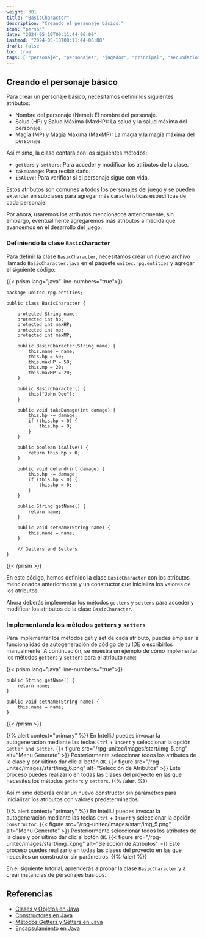```yaml
---
weight: 301
title: "BasicCharacter"
description: "Creando el personaje básico."
icon: "person"
date: "2024-05-10T00:11:44-06:00"
lastmod: "2024-05-10T00:11:44-06:00"
draft: false
toc: true
tags: [ "personaje", "personajes", "jugador", "principal", "secundarios", "crear", "diseñar" ]
---
```


## Creando el personaje básico

Para crear un personaje básico, necesitamos definir los siguientes atributos:

- Nombre del personaje (Name): El nombre del personaje.
- Salud (HP) y Salud Máxima (MaxHP): La salud y la salud máxima del personaje.
- Magía (MP) y Magía Máxima (MaxMP): La magía y la magía máxima del personaje.

Así mismo, la clase contará con los siguientes métodos:

- `getters` y `setters`: Para acceder y modificar los atributos de la clase.
- `takeDamage`: Para recibir daño.
- `isAlive`: Para verificar si el personaje sigue con vida.

Estos atributos son comunes a todos los personajes del juego y se pueden extender en subclases para agregar más
características específicas de cada personaje.

Por ahora, usaremos los atributos mencionados anteriormente, sin embargo, eventualmente agregaremos más atributos a
medida que avancemos en el desarrollo del juego.

### Definiendo la clase `BasicCharacter`

Para definir la clase `BasicCharacter`, necesitamos crear un nuevo archivo llamado `BasicCharacter.java` en el
paquete `unitec.rpg.entities` y agregar el siguiente código:

{{< prism lang="java" line-numbers="true">}}

    package unitec.rpg.entities;
    
    public class BasicCharacter {
    
        protected String name;
        protected int hp;
        protected int maxHP;
        protected int mp;
        protected int maxMP;
    
        public BasicCharacter(String name) {
            this.name = name;
            this.hp = 50;
            this.maxHP = 50;
            this.mp = 20;
            this.maxMP = 20;
        }
    
        public BasicCharacter() {
            this("John Doe");
        }
    
        public void takeDamage(int damage) {
            this.hp -= damage;
            if (this.hp < 0) {
                this.hp = 0;
            }
        }
    
        public boolean isAlive() {
            return this.hp > 0;
        }
    
        public void defend(int damage) {
            this.hp -= damage;
            if (this.hp < 0) {
                this.hp = 0;
            }
        }
    
        public String getName() {
            return name;
        }
    
        public void setName(String name) {
            this.name = name;
        }

        // Getters and Setters
    }

{{< /prism >}}

En este código, hemos definido la clase `BasicCharacter` con los atributos mencionados anteriormente y un constructor
que inicializa los valores de los atributos.

Ahora deberás implementar los métodos `getters` y `setters` para acceder y modificar los atributos de la clase
`BasicCharacter`.

### Implementando los métodos `getters` y `setters`

Para implementar los métodos get y set de cada atributo, puedes emplear la funcionalidad de autogeneración de código
de tu IDE o escribirlos manualmente. A continuación, se muestra un ejemplo de cómo implementar los métodos `getters` y
`setters` para el atributo `name`:

{{< prism lang="java" line-numbers="true">}}

    public String getName() {
        return name;
    }
    
    public void setName(String name) {
        this.name = name;
    }

{{< /prism >}}

{{% alert context="primary" %}}
En IntelliJ puedes invocar la autogeneración mediante las teclas `Ctrl` + `Insert` y seleccionar la
opción `Getter and Setter`.
{{< figure src="/rpg-unitec/images/start/img_5.png" alt="Menu Generate"  >}}
Posteriormente seleccionar todos los atributos de la clase y por último dar clic al botón `OK`.
{{< figure src="/rpg-unitec/images/start/img_6.png" alt="Selección de Atributos"  >}}
Este proceso puedes realizarlo en todas las clases del proyecto en las que necesites los métodos `getters` y `setters`.
{{% /alert %}}

Así mismo deberás crear un nuevo constructor sin parámetros para inicializar los atributos con valores predeterminados.

{{% alert context="primary" %}}
En IntelliJ puedes invocar la autogeneración mediante las teclas `Ctrl` + `Insert` y seleccionar la
opción `Constructor`.
{{< figure src="/rpg-unitec/images/start/img_5.png" alt="Menu Generate"  >}}
Posteriormente seleccionar todos los atributos de la clase y por último dar clic al botón `OK`.
{{< figure src="/rpg-unitec/images/start/img_7.png" alt="Selección de Atributos"  >}}
Este proceso puedes realizarlo en todas las clases del proyecto en las que necesites un constructor sin parámetros.
{{% /alert %}}

En el siguiente tutorial, aprenderás a probar la clase `BasicCharacter` y a crear instancias de personajes básicos.

## Referencias

- [Clases y Objetos en Java](https://docs.oracle.com/javase/tutorial/java/javaOO/index.html)
- [Constructores en Java](https://docs.oracle.com/javase/tutorial/java/javaOO/constructors.html)
- [Métodos Getters y Setters en Java](https://docs.oracle.com/javase/tutorial/java/javaOO/getters.html)
- [Encapsulamiento en Java](https://docs.oracle.com/javase/tutorial/java/javaOO/encapsulation.html)